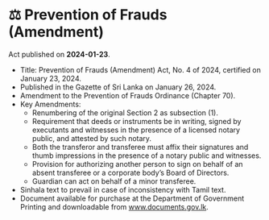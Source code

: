 # ⚖️  Prevention of Frauds (Amendment)

Act published on **2024-01-23**.

- Title: Prevention of Frauds (Amendment) Act, No. 4 of 2024, certified on January 23, 2024.
- Published in the Gazette of Sri Lanka on January 26, 2024.
- Amendment to the Prevention of Frauds Ordinance (Chapter 70).
- Key Amendments:
  * Renumbering of the original Section 2 as subsection (1).
  * Requirement that deeds or instruments be in writing, signed by executants and witnesses in the presence of a licensed notary public, and attested by such notary.
  * Both the transferor and transferee must affix their signatures and thumb impressions in the presence of a notary public and witnesses.
  * Provision for authorizing another person to sign on behalf of an absent transferee or a corporate body’s Board of Directors.
  * Guardian can act on behalf of a minor transferee.
- Sinhala text to prevail in case of inconsistency with Tamil text.
- Document available for purchase at the Department of Government Printing and downloadable from www.documents.gov.lk.
